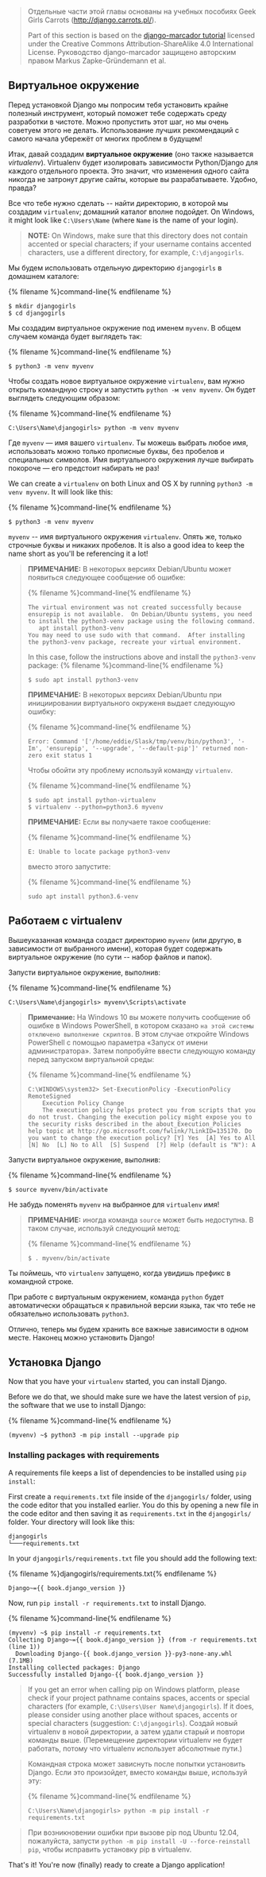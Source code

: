> Отдельные части этой главы основаны на учебных пособиях Geek Girls Carrots (http://django.carrots.pl/).
> 
> Part of this section is based on the [django-marcador tutorial](http://django-marcador.keimlink.de/) licensed under the Creative Commons Attribution-ShareAlike 4.0 International License. Руководство django-marcador защищено авторским правом Markus Zapke-Gründemann et al.

## Виртуальное окружение

Перед установкой Django мы попросим тебя установить крайне полезный инструмент, который поможет тебе содержать среду разработки в чистоте. Можно пропустить этот шаг, но мы очень советуем этого не делать. Использование лучших рекомендаций с самого начала убережёт от многих проблем в будущем!

Итак, давай создадим **виртуальное окружение** (оно также называется *virtualenv*). Virtualenv будет изолировать зависимости Python/Django для каждого отдельного проекта. Это значит, что изменения одного сайта никогда не затронут другие сайты, которые вы разрабатываете. Удобно, правда?

Все что тебе нужно сделать -- найти директорию, в которой мы создадим `virtualenv`; домашний каталог вполне подойдет. On Windows, it might look like `C:\Users\Name` (where `Name` is the name of your login).

> **NOTE:** On Windows, make sure that this directory does not contain accented or special characters; if your username contains accented characters, use a different directory, for example, `C:\djangogirls`.

Мы будем использовать отдельную директорию `djangogirls` в домашнем каталоге:

{% filename %}command-line{% endfilename %}

    $ mkdir djangogirls
    $ cd djangogirls
    

Мы создадим виртуальное окружение под именем `myvenv`. В общем случаем команда будет выглядеть так:

{% filename %}command-line{% endfilename %}

    $ python3 -m venv myvenv
    

<!--sec data-title="Virtual environment: Windows" data-id="virtualenv_installation_windows"
data-collapse=true ces-->

Чтобы создать новое виртуальное окружение `virtualenv`, вам нужно открыть командную строку и запустить `python -м venv myvenv`. Он будет выглядеть следующим образом:

{% filename %}command-line{% endfilename %}

    C:\Users\Name\djangogirls> python -m venv myvenv
    

Где `myvenv` — имя вашего `virtualenv`. Ты можешь выбрать любое имя, использовать можно только прописные буквы, без пробелов и специальных символов. Имя виртуального окружения лучше выбирать покороче — его предстоит набирать не раз!

<!--endsec-->

<!--sec data-title="Virtual environment: Linux and OS X" data-id="virtualenv_installation_linuxosx"
data-collapse=true ces-->

We can create a `virtualenv` on both Linux and OS X by running `python3 -m venv myvenv`. It will look like this:

{% filename %}command-line{% endfilename %}

    $ python3 -m venv myvenv
    

`myvenv` -- имя виртуального окружения `virtualenv`. Опять же, только строчные буквы и никаких пробелов. It is also a good idea to keep the name short as you'll be referencing it a lot!

> **ПРИМЕЧАНИЕ:** В некоторых версиях Debian/Ubuntu может появиться следующее сообщение об ошибке:
> 
> {% filename %}command-line{% endfilename %}
> 
>     The virtual environment was not created successfully because ensurepip is not available.  On Debian/Ubuntu systems, you need to install the python3-venv package using the following command.
>        apt install python3-venv
>     You may need to use sudo with that command.  After installing the python3-venv package, recreate your virtual environment.
>     
> 
> In this case, follow the instructions above and install the `python3-venv` package: {% filename %}command-line{% endfilename %}
> 
>     $ sudo apt install python3-venv
>     
> 
> **ПРИМЕЧАНИЕ:** В некоторых версиях Debian/Ubuntu при инициировании виртуального окруженя выдает следующую ошибку:
> 
> {% filename %}command-line{% endfilename %}
> 
>     Error: Command '['/home/eddie/Slask/tmp/venv/bin/python3', '-Im', 'ensurepip', '--upgrade', '--default-pip']' returned non-zero exit status 1
>     
> 
> Чтобы обойти эту проблему используй команду `virtualenv`.
> 
> {% filename %}command-line{% endfilename %}
> 
>     $ sudo apt install python-virtualenv
>     $ virtualenv --python=python3.6 myvenv
>     
> 
> **ПРИМЕЧАНИЕ:** Если вы получаете такое сообщение:
> 
> {% filename %}command-line{% endfilename %}
> 
>     E: Unable to locate package python3-venv
>     
> 
> вместо этого запустите:
> 
> {% filename %}command-line{% endfilename %}
> 
>     sudo apt install python3.6-venv
>     

<!--endsec-->

## Работаем с virtualenv

Вышеуказанная команда создаст директорию `myvenv` (или другую, в зависимости от выбранного имени), которая будет содержать виртуальное окружение (по сути -- набор файлов и папок).

<!--sec data-title="Working with virtualenv: Windows" data-id="virtualenv_windows"
data-collapse=true ces-->

Запусти виртуальное окружение, выполнив:

{% filename %}command-line{% endfilename %}

    C:\Users\Name\djangogirls> myvenv\Scripts\activate
    

> **Примечание:** На Windows 10 вы можете получить сообщение об ошибке в Windows PowerShell, в котором сказано `на этой системы отключено выполнение скриптов`. В этом случае откройте Windows PowerShell с помощью параметра «Запуск от имени администратора». Затем попробуйте ввести следующую команду перед запуском виртуальной среды:
> 
> {% filename %}command-line{% endfilename %}
> 
>     C:\WINDOWS\system32> Set-ExecutionPolicy -ExecutionPolicy RemoteSigned
>         Execution Policy Change
>         The execution policy helps protect you from scripts that you do not trust. Changing the execution policy might expose you to the security risks described in the about_Execution_Policies help topic at http://go.microsoft.com/fwlink/?LinkID=135170. Do you want to change the execution policy? [Y] Yes  [A] Yes to All  [N] No  [L] No to All  [S] Suspend  [?] Help (default is "N"): A
>     

<!--endsec-->

<!--sec data-title="Working with virtualenv: Linux and OS X" data-id="virtualenv_linuxosx"
data-collapse=true ces-->

Запусти виртуальное окружение, выполнив:

{% filename %}command-line{% endfilename %}

    $ source myvenv/bin/activate
    

Не забудь поменять `myvenv` на выбранное для `virtualenv` имя!

> **ПРИМЕЧАНИЕ:** иногда команда `source` может быть недоступна. В таком случае, используй следующий метод:
> 
> {% filename %}command-line{% endfilename %}
> 
>     $ . myvenv/bin/activate
>     

<!--endsec-->

Ты поймешь, что `virtualenv` запущено, когда увидишь префикс в командной строке.

При работе с виртуальным окружением, команда `python` будет автоматически обращаться к правильной версии языка, так что тебе не обязательно использовать `python3`.

Отлично, теперь мы будем хранить все важные зависимости в одном месте. Наконец можно установить Django!

## Установка Django

Now that you have your `virtualenv` started, you can install Django.

Before we do that, we should make sure we have the latest version of `pip`, the software that we use to install Django:

{% filename %}command-line{% endfilename %}

    (myvenv) ~$ python3 -m pip install --upgrade pip
    

### Installing packages with requirements

A requirements file keeps a list of dependencies to be installed using `pip install`:

First create a `requirements.txt` file inside of the `djangogirls/` folder, using the code editor that you installed earlier. You do this by opening a new file in the code editor and then saving it as `requirements.txt` in the `djangogirls/` folder. Your directory will look like this:

    djangogirls
    └───requirements.txt
    

In your `djangogirls/requirements.txt` file you should add the following text:

{% filename %}djangogirls/requirements.txt{% endfilename %}

    Django~={{ book.django_version }}
    

Now, run `pip install -r requirements.txt` to install Django.

{% filename %}command-line{% endfilename %}

    (myvenv) ~$ pip install -r requirements.txt
    Collecting Django~={{ book.django_version }} (from -r requirements.txt (line 1))
      Downloading Django-{{ book.django_version }}-py3-none-any.whl (7.1MB)
    Installing collected packages: Django
    Successfully installed Django-{{ book.django_version }}
    

<!--sec data-title="Installing Django: Windows" data-id="django_err_windows"
data-collapse=true ces-->

> If you get an error when calling pip on Windows platform, please check if your project pathname contains spaces, accents or special characters (for example, `C:\Users\User Name\djangogirls`). If it does, please consider using another place without spaces, accents or special characters (suggestion: `C:\djangogirls`). Создай новый virtualenv в новой директории, а затем удали старый и повтори команды выше. (Перемещение директории virtualenv не будет работать, потому что virtualenv использует абсолютные пути.)

<!--endsec-->

<!--sec data-title="Installing Django: Windows 8 and Windows 10" data-id="django_err_windows8and10"
data-collapse=true ces-->

> Командная строка может зависнуть после попытки установить Django. Если это произойдет, вместо команды выше, используй эту:
> 
> {% filename %}command-line{% endfilename %}
> 
>     C:\Users\Name\djangogirls> python -m pip install -r requirements.txt
>     

<!--endsec-->

<!--sec data-title="Installing Django: Linux" data-id="django_err_linux"
data-collapse=true ces-->

> При возникновении ошибки при вызове pip под Ubuntu 12.04, пожалуйста, запусти `python -m pip install -U --force-reinstall pip`, чтобы исправить установку pip в virtualenv.

<!--endsec-->

That's it! You're now (finally) ready to create a Django application!